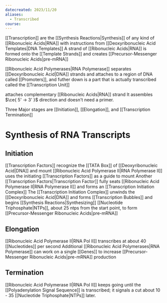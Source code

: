```yaml
---
datecreated: 2023/11/20
aliases:
  - Transcribed
course:
---
```

[[Transcription]] are the [[Synthesis Reactions|Synthesis]] of any kind of [[Ribonucleic Acids|RNA]] with instructions from [[Deoxyribonucleic Acid Templates|DNA Templates]]
A strand of [[Ribonucleic Acids|RNA]] is formed onto the [[Template Strands]] and creates [[Precursor-Messenger Ribonucleic Acids|pre-mRNA]]

[[Ribonucleic Acid Polymerases|RNA Polymerase]] separates [[Deoxyribonucleic Acid|DNA]] strands and attaches to a region of DNA called [[Promoters]], and futher down is a part that is actually transcribed called the [[Transcription Unit]]

attaches complementary [[Ribonucleic Acids|RNA]] strand
It assembles $\ce{ 5' -> 3' }$ direction and doesn't need a primer.

Three Major stages are [[Initiation]], [[Elongation]], and [[Transcription Termination]]

# Synthesis of RNA Transcripts

## Initiation

[[Transcription Factors]] recognize the [[TATA Box]] of [[Deoxyribonucleic Acid|DNA]] and mount
[[Ribonucleic Acid Polymerase II|RNA Polymerase II]] uses the initiating [[Transcription Factors]] as a guide to mount
Another [[Transcription Factors|Transcription Factor]] fully seats [[Ribonucleic Acid Polymerase II|RNA Polymerase II]] and forms an [[Transcription Initiation Complex]]
The [[Transcription Initiation Complex]] unwinds the [[Deoxyribonucleic Acid|DNA]] and forms [[Transcription Bubbles]] and begins [[Synthesis Reactions|Synthesizing]] [[Nucleotide Triphosphate|NTPs]], about 25 ntps from the start point, to form [[Precursor-Messenger Ribonucleic Acids|pre-mRNA]]

## Elongation

[[Ribonucleic Acid Polymerase II|RNA Pol II]] transcribes at about 40 [[Nucleotides]] per second
Additional [[Ribonucleic Acid Polymerases|RNA Polymerase]] can work on a single [[Genes]] to increase [[Precursor-Messenger Ribonucleic Acids|pre-mRNA]] production

## Termination

[[Ribonucleic Acid Polymerase II|RNA Pol II]] keeps going until the [[Polyadenylation Signal Sequence]] is transcribed; it signals a cut about 10 - 35 [[Nucleotide Triphosphate|NTPs]] later.


